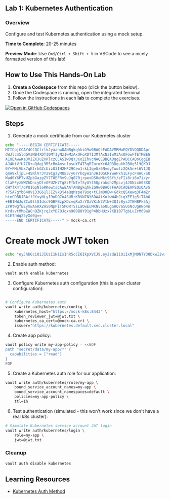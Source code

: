 ## Lab 1: Kubernetes Authentication

### Overview
Configure and test Kubernetes authentication using a mock setup.

**Time to Complete**: 20-25 minutes

**Preview Mode**: Use `Cmd/Ctrl + Shift + V` in VSCode to see a nicely formatted version of this lab!

## How to Use This Hands-On Lab

1. **Create a Codespace** from this repo (click the button below).  
2. Once the Codespace is running, open the integrated terminal.
3. Follow the instructions in each **lab** to complete the exercises.

[![Open in GitHub Codespaces](https://github.com/codespaces/badge.svg)](https://codespaces.new/btkrausen/vault-codespaces)

## Steps

1. Generate a mock certificate from our Kubernetes cluster
```bash
echo "-----BEGIN CERTIFICATE-----
MIICpjCCAY4CCQClrlkJyaahwDANBgkqhkiG9w0BAQsFADAVMRMwEQYDVQQDDApr
dWJlcm5ldGVzMB4XDTI0MTIyNzIwMzAxOFoXDTI3MTAxNzIwMzAxOFowFTETMBEG
A1UEAwwKa3ViZXJuZXRlczCCASIwDQYJKoZIhvcNAQEBBQADggEPADCCAQoCggEB
AJ4KtVfU7CD+aQdqj3R5rBmAmsulosuYF4T3gRZurmXc6A93Dqukh2B0g5l9QKDJ
0Y+FMiVbx7qKfrkGZcUizO3IH2HF29Cew1rkLIqeGz6NveyTuwtz2Qk5n+l6V1JQ
qmA9xljpL+45RlVrJY29CgzyMUE3/yGrrhqyeInJHIQGCRYwePxh1LFycF4AC/SO
Wad0Y6PTvUZpbGazpZY7T8EFRm9uJq079jrpexDS0oMkt9Sft/eFIi8ri8o7i/yr
ClaPFyzkWZhDncyDfvOFUZH7Tg8zFfNfefSyUYt5Qprakqh2MpLvj4JONzxG03XO
dHYTX4T/oPU1GpNleRKewtsCAwEAATANBgkqhkiG9w0BAQsFAAOCAQEAPEQxQAv5
r75A7gYb64OV133G61lJIZVkDj4aQqMzpeT9sq+tCJm0OBw+GdkcQSXewq3F4mZr
htmCDBDJBAffJYvyNLyI9nDQ7o4SURrKBVN7NY6DAAtKolwW4bJiqYEE1g5iTAhO
+EB1HWJqZCx0llGIdsc9GBFBzpXDcvqRuXrYDaVKiN7VtN+3QIz8ysJTEHBPk5Aj
ZrRtwgfEEymwA6HX2HS0NpPiT5MORTSsLaOwEuMKNvaoULgGHQ7a5UoNcUgHNp4n
KrdsvtMMpZWCn9ZKjrq2xYD7OJqxn989B8Y91gP4DbHUzx7KB107TgbLuZrM69aX
61ETnWq25yXd0g==
-----END CERTIFICATE-----" > mock-ca.crt
```
# Create mock JWT token
```bash
echo "eyJhbGciOiJIUzI1NiIsInR5cCI6IkpXVCJ9.eyJzdWIiOiIxMjM0NTY3ODkwIiwibmFtZSI6InRlc3Qtc2EiLCJpYXQiOjE1MTYyMzkwMjJ9.SflKxwRJSMeKKF2QT4fwpMeJf36POk6yJV_adQssw5c" > jwt.txt
```

2. Enable auth method:
```bash
vault auth enable kubernetes
```

3. Configure Kubernetes auth configuration (this is a per cluster configuration):
```bash

# Configure Kubernetes auth
vault write auth/kubernetes/config \
    kubernetes_host="https://mock-k8s:8443" \
    token_reviewer_jwt=@jwt.txt \
    kubernetes_ca_cert=@mock-ca.crt \
    issuer="https://kubernetes.default.svc.cluster.local"
```

4. Create app policy:
```bash
vault policy write my-app-policy - <<EOF
path "secret/data/my-app/*" {
  capabilities = ["read"]
}
EOF
```

5. Create a Kubernetes auth role for our application:
```bash
vault write auth/kubernetes/role/my-app \
    bound_service_account_names=my-app \
    bound_service_account_namespaces=default \
    policies=my-app-policy \
    ttl=1h
```

6. Test authentication (simulated - this won't work since we don't have a real k8s cluster):
```bash
# Simulate Kubernetes service account JWT login
vault write auth/kubernetes/login \
    role=my-app \
    jwt=@jwt.txt
```

### Cleanup
```bash
vault auth disable kubernetes
```

## Learning Resources
- [Kubernetes Auth Method](https://developer.hashicorp.com/vault/docs/auth/kubernetes)
